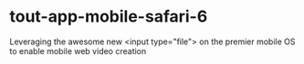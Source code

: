 tout-app-mobile-safari-6
========================

Leveraging the awesome new &lt;input type="file"> on the premier mobile OS to enable mobile web video creation